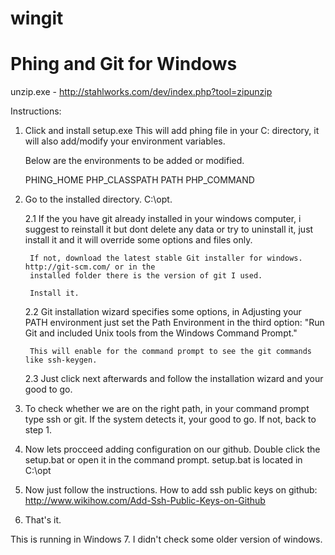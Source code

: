 wingit
======

Phing and Git for Windows
=======

unzip.exe - http://stahlworks.com/dev/index.php?tool=zipunzip

Instructions:

1. Click and install setup.exe
	This will add phing file in your C: directory, it will also add/modify your environment variables.
	
	Below are the environments to be added or modified.
	
	PHING_HOME
	PHP_CLASSPATH
	PATH
	PHP_COMMAND
	
2. Go to the installed directory. C:\opt.
	
	2.1 If the you have git already installed in your windows computer, i suggest to reinstall it but 
		dont delete any data or try to uninstall it, just install it and it will override some
		options and files only.
		
		If not, download the latest stable Git installer for windows. http://git-scm.com/ or in the 
		installed folder there is the version of git I used.
		
		Install it.
		
	2.2 Git installation wizard specifies some options, in Adjusting your PATH environment
		just set the Path Environment in the third option: "Run Git and included Unix tools from the 
		Windows Command Prompt." 
		
		This will enable for the command prompt to see the git commands like ssh-keygen.
		
	2.3 Just click next afterwards and follow the installation wizard and your good to go.
	
3. To check whether we are on the right path, in your command prompt type ssh or git. If the system detects
	it, your good to go. If not, back to step 1.
	
4. Now lets procceed adding configuration on our github. Double click the setup.bat or open it in the command prompt.
	setup.bat is located in C:\opt
	
5. Now just follow the instructions.
   How to add ssh public keys on github: http://www.wikihow.com/Add-Ssh-Public-Keys-on-Github
	
6. That's it.


This is running in Windows 7. I didn't check some older version of windows.
